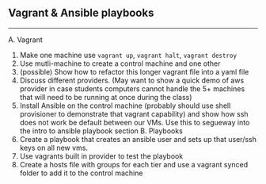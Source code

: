## Vagrant & Ansible playbooks
---

A. Vagrant
  1. Make one machine use  `vagrant up`, `vagrant halt`, `vagrant destroy`
  2. Use mutli-machine to create a control machine and one other
  3. (possible) Show how to refactor this longer vagrant file into a yaml file
  4. Discuss different providers. (May want to show a quick demo of aws provider in case students computers cannot handle the 5+ machines that will need to be running at once during the class)
  5. Install Ansible on the control machine (probably should use shell provisioner to demonstrate that vagrant capability) and show how ssh does not work be default between our VMs. Use this to segueway into the intro to ansible playbook section
B. Playbooks
  1. Create a playbook that creates an ansible user and sets up that user/ssh keys on all new vms.
  2. Use vagrants built in provider to test the playbook
  3. Create a hosts file with groups for each tier and use a vagrant synced folder to add it to the control machine

